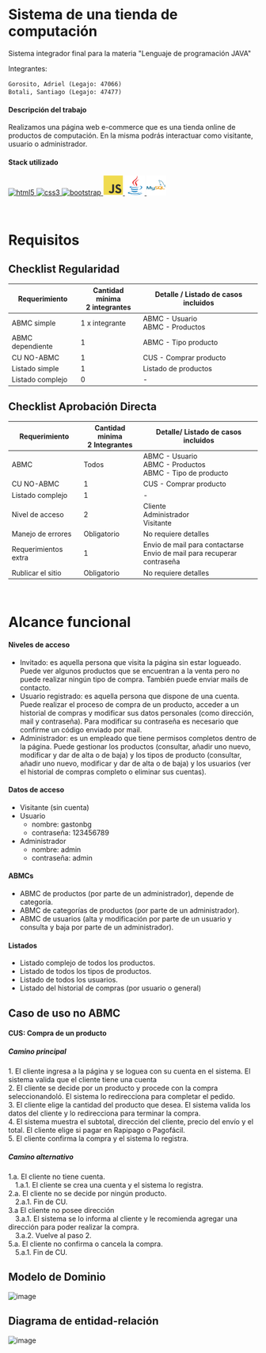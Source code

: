 # Sistema de una tienda de computación
Sistema integrador final para la materia "Lenguaje de programación JAVA"


Integrantes:

    Gorosito, Adriel (Legajo: 47066)
    Botali, Santiago (Legajo: 47477)
    
<h4>Descripción del trabajo</h4>
Realizamos una página web e-commerce que es una tienda online de productos de computación. En la misma podrás interactuar como visitante, usuario o administrador. 

   
<h4>Stack utilizado</h4>

<p align="left">
  <a href="https://www.w3.org/html/" target="_blank" rel="noreferrer">
    <img src="https://www.w3.org/html/logo/downloads/HTML5_Badge_256.png" alt="html5" width="40" height="40"/>
  </a>
  <a href="https://www.w3schools.com/css/" target="_blank" rel="noreferrer">
    <img src="https://upload.wikimedia.org/wikipedia/commons/thumb/6/62/CSS3_logo.svg/800px-CSS3_logo.svg.png" alt="css3" width="40" height="40"/>
  </a>
  <a href="https://getbootstrap.com" target="_blank" rel="noreferrer"> 
     <img src="https://upload.wikimedia.org/wikipedia/commons/thumb/b/b2/Bootstrap_logo.svg/512px-Bootstrap_logo.svg.png" alt="bootstrap" width="45" height="40"/>
  </a>
  <a href="https://developer.mozilla.org/en-US/docs/Web/JavaScript" target="_blank" rel="noreferrer">
    <img src="https://raw.githubusercontent.com/devicons/devicon/master/icons/javascript/javascript-original.svg" alt="javascript" width="40" height="40"/>
  </a>
  <a href="https://www.java.com" target="_blank" rel="noreferrer">
    <img src="https://raw.githubusercontent.com/devicons/devicon/master/icons/java/java-original.svg" alt="java" width="40" height="40"/>
  </a>
  <a href="https://www.mysql.com/" target="_blank" rel="noreferrer">
    <img src="https://raw.githubusercontent.com/devicons/devicon/master/icons/mysql/mysql-original-wordmark.svg" alt="mysql" width="40" height="40"/>
  </a>
</p>

<br>

<h1>Requisitos</h1>

<h2>Checklist Regularidad</h2> 	
	
| Requerimiento | Cantidad mínima<br>2 integrantes | Detalle / Listado de casos incluidos 
| --- | --- | --- |
| ABMC simple | 1 x integrante | ABMC - Usuario <br> ABMC - Productos|			 
| ABMC dependiente | 1 | ABMC - Tipo producto |
| CU NO-ABMC | 1 | CUS - Comprar producto|
| Listado simple | 1 | Listado de productos |
| Listado complejo | 0 | - |

<h2>Checklist Aprobación Directa</h2> 	

| Requerimiento | Cantidad minima<br>2 Integrantes | Detalle/ Listado de casos incluidos 
| --- | --- | --- |
| ABMC | Todos | ABMC - Usuario <br> ABMC - Productos <br> ABMC - Tipo de producto |			 
| CU NO-ABMC | 1 | CUS - Comprar producto |
| Listado complejo | 1 | -|
| Nivel de acceso | 2 | Cliente<br>Administrador<br>Visitante |
| Manejo de errores | Obligatorio | No requiere detalles |
| Requerimientos extra | 1 | Envio de mail para contactarse<br>Envio de mail para recuperar contraseña |
| Rublicar el sitio | Obligatorio | No requiere detalles |

<br>
	
<h1>Alcance funcional</h1>

<h4>Niveles de acceso</h4>

- Invitado: es aquella persona que visita la página sin estar logueado. Puede ver algunos productos que se encuentran a la venta pero no puede realizar ningún tipo de compra. También puede enviar mails de contacto.
- Usuario registrado: es aquella persona que dispone de una cuenta. Puede realizar el proceso de compra de un producto, acceder a un historial de compras y modificar sus datos personales (como dirección, mail y contraseña). Para modificar su contraseña es necesario que confirme un código enviado por mail.
- Administrador: es un empleado que tiene permisos completos dentro de la página. Puede gestionar los productos (consultar, añadir uno nuevo, modificar y dar de alta o de baja) y los tipos de producto (consultar, añadir uno nuevo, modificar y dar de alta o de baja) y los usuarios (ver el historial de compras completo o eliminar sus cuentas).

<h4>Datos de acceso</h4>

- Visitante (sin cuenta)
- Usuario 
    * nombre: gastonbg
    * contraseña: 123456789
- Administrador
   * nombre: admin
   * contraseña: admin

<h4>ABMCs</h4>

- ABMC de productos (por parte de un administrador), depende de categoría.
- ABMC de categorías de productos (por parte de un administrador).
- ABMC de usuarios (alta y modificación por parte de un usuario y consulta y baja por parte de un administrador).

<h4>Listados</h4>

- Listado complejo de todos los productos.
- Listado de todos los tipos de productos.
- Listado de todos los usuarios.
- Listado del historial de compras (por usuario o general)

<h2>Caso de uso no ABMC</h2>

<h4>CUS: Compra de un producto<h4>

<h5>Camino principal</h5>
1. El cliente ingresa a la página y se loguea con su cuenta en el sistema. El sistema valida que el cliente tiene una cuenta<br>
2. El cliente se decide por un producto y procede con la compra seleccionandoló. El sistema lo redirecciona para completar el pedido.<br>
3. El cliente elige la cantidad del producto que desea. El sistema valida los datos del cliente y lo redirecciona para terminar la compra.<br>
4. El sistema muestra el subtotal, dirección del cliente, precio del envío y el total. El cliente elige si pagar en Rapipago o Pagofácil.<br>
5. El cliente confirma la compra y el sistema lo registra.<br>

<h5>Camino alternativo</h5>
 1.a. <Durante> El cliente no tiene cuenta.<br>
 &emsp;1.a.1. El cliente se crea una cuenta y el sistema lo registra.<br> 
 2.a. <Anterior> El cliente no se decide por ningún producto.<br> 
 &emsp;2.a.1. Fin de CU.<br> 
 3.a <Durante> El cliente no posee dirección <br> 
&emsp;3.a.1. El sistema se lo informa al cliente y le recomienda agregar una dirección para poder realizar la compra.<br> 
&emsp;3.a.2. Vuelve al paso 2. <br> 
 5.a. <Reemplaza> El cliente no confirma o cancela la compra.<br> 
 &emsp;5.a.1. Fin de CU.<br> 

<h2>Modelo de Dominio</h2>

![image](https://github.com/adrielgorosito/javaTP/assets/111536783/2c3c0cec-737f-4329-8cd3-c04b9bbb1c6c)

<h2>Diagrama de entidad-relación</h2>

![image](https://github.com/adrielgorosito/javaTP/assets/111536783/50964fcd-532a-4b4d-aa42-7ae480cece1d)





